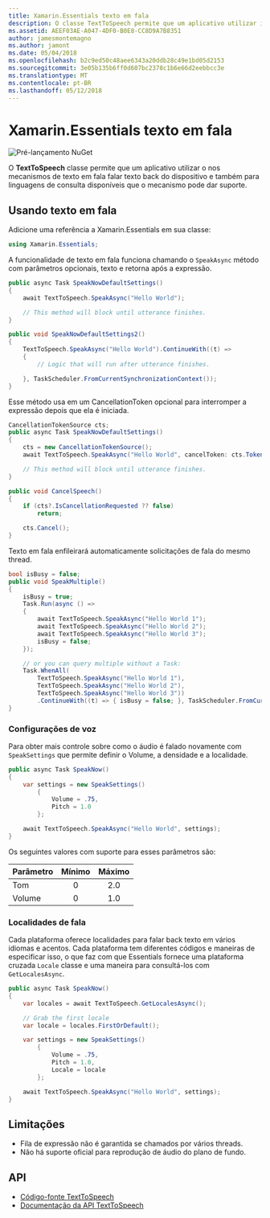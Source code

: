 ```yaml
---
title: Xamarin.Essentials texto em fala
description: O classe TextToSpeech permite que um aplicativo utilizar interna nos mecanismos de texto em fala falar texto back do dispositivo e também para linguagens de consulta disponíveis que o mecanismo pode dar suporte.
ms.assetid: AEEF03AE-A047-4DF0-B0E8-CC8D9A7B8351
author: jamesmontemagno
ms.author: jamont
ms.date: 05/04/2018
ms.openlocfilehash: b2c9ed50c48aee6343a20ddb28c49e1bd05d2153
ms.sourcegitcommit: 3e05b135b6ff0d607bc2378c1b6e66d2eebbcc3e
ms.translationtype: MT
ms.contentlocale: pt-BR
ms.lasthandoff: 05/12/2018
---
```

# <a name="xamarinessentials-text-to-speech"></a>Xamarin.Essentials texto em fala

![Pré-lançamento NuGet](~/media/shared/pre-release.png)

O **TextToSpeech** classe permite que um aplicativo utilizar o nos mecanismos de texto em fala falar texto back do dispositivo e também para linguagens de consulta disponíveis que o mecanismo pode dar suporte.

## <a name="using-text-to-speech"></a>Usando texto em fala

Adicione uma referência a Xamarin.Essentials em sua classe:

```csharp
using Xamarin.Essentials;
```

A funcionalidade de texto em fala funciona chamando o `SpeakAsync` método com parâmetros opcionais, texto e retorna após a expressão. 

```csharp
public async Task SpeakNowDefaultSettings()
{
    await TextToSpeech.SpeakAsync("Hello World");

    // This method will block until utterance finishes.
}

public void SpeakNowDefaultSettings2()
{
    TextToSpeech.SpeakAsync("Hello World").ContinueWith((t) => 
    {
        // Logic that will run after utterance finishes.

    }, TaskScheduler.FromCurrentSynchronizationContext());
}
```

Esse método usa em um CancellationToken opcional para interromper a expressão depois que ela é iniciada. 
```csharp
CancellationTokenSource cts;
public async Task SpeakNowDefaultSettings()
{
    cts = new CancellationTokenSource();
    await TextToSpeech.SpeakAsync("Hello World", cancelToken: cts.Token);

    // This method will block until utterance finishes.
}

public void CancelSpeech()
{
    if (cts?.IsCancellationRequested ?? false)
        return;

    cts.Cancel();
}
```

Texto em fala enfileirará automaticamente solicitações de fala do mesmo thread. 

```csharp
bool isBusy = false;
public void SpeakMultiple()
{
    isBusy = true;
    Task.Run(async () =>
    {
        await TextToSpeech.SpeakAsync("Hello World 1");
        await TextToSpeech.SpeakAsync("Hello World 2");
        await TextToSpeech.SpeakAsync("Hello World 3");
        isBusy = false;
    });

    // or you can query multiple without a Task:
    Task.WhenAll(
        TextToSpeech.SpeakAsync("Hello World 1"),
        TextToSpeech.SpeakAsync("Hello World 2"),
        TextToSpeech.SpeakAsync("Hello World 3"))
        .ContinueWith((t) => { isBusy = false; }, TaskScheduler.FromCurrentSynchronizationContext());
}
```

### <a name="speech-settings"></a>Configurações de voz

Para obter mais controle sobre como o áudio é falado novamente com `SpeakSettings` que permite definir o Volume, a densidade e a localidade.

```csharp
public async Task SpeakNow()
{
    var settings = new SpeakSettings()
        {
            Volume = .75,
            Pitch = 1.0
        };

    await TextToSpeech.SpeakAsync("Hello World", settings);
}
```

Os seguintes valores com suporte para esses parâmetros são:

| Parâmetro | Mínimo | Máximo |
| --- | :---: | :---: |
| Tom | 0 | 2.0 |
| Volume | 0 | 1.0 |

### <a name="speech-locales"></a>Localidades de fala

Cada plataforma oferece localidades para falar back texto em vários idiomas e acentos. Cada plataforma tem diferentes códigos e maneiras de especificar isso, o que faz com que Essentials fornece uma plataforma cruzada `Locale` classe e uma maneira para consultá-los com `GetLocalesAsync`.

```csharp
public async Task SpeakNow()
{
    var locales = await TextToSpeech.GetLocalesAsync();

    // Grab the first locale
    var locale = locales.FirstOrDefault();

    var settings = new SpeakSettings()
        {
            Volume = .75,
            Pitch = 1.0,
            Locale = locale
        };

    await TextToSpeech.SpeakAsync("Hello World", settings);
}
```

## <a name="limitations"></a>Limitações

- Fila de expressão não é garantida se chamados por vários threads.
- Não há suporte oficial para reprodução de áudio do plano de fundo.

## <a name="api"></a>API

- [Código-fonte TextToSpeech](https://github.com/xamarin/Essentials/tree/master/Xamarin.Essentials/TextToSpeech)
- [Documentação da API TextToSpeech](xref:Xamarin.Essentials.TextToSpeech)
